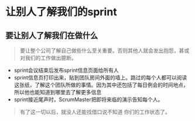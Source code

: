 # 让别人了解我们的sprint

## 要让别人了解我们在做什么

> 要让整个公司了解自己做些什么至关重要。否则其他人就会发出抱怨，甚或对我们的工作做出臆断。

- sprint会议结束后发布sprint信息页面给所有人
- sprint信息页打印出来，贴到团队房间外面的墙上。路过的每个人都可以阅读这张纸，了解这个团队所做的事情。因为其中还包括了每日例会的时间地点，所以他也能知道到哪里去了解更多信息
- sprint接近尾声时，ScrumMaster把即将来临的演示告知每个人。

> 有了这一切以后，就没人还能找借口说不知道 你们的工作状态了。